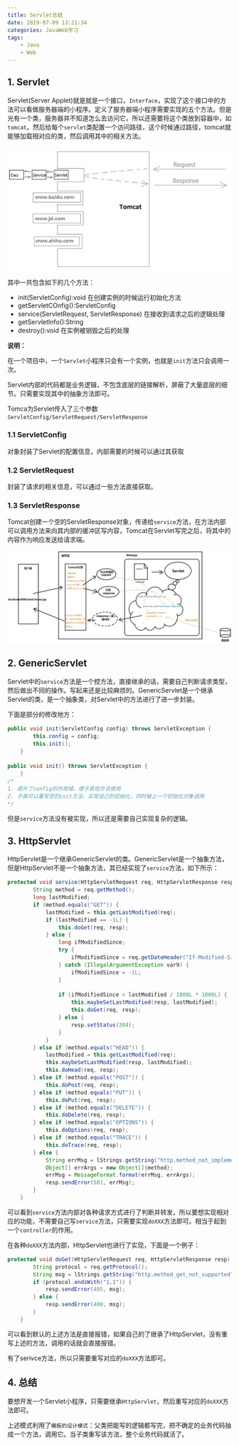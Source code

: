 ```yaml
---
title: Servlet总结
date: 2019-07-09 13:21:34
categories: JavaWeb学习
tags: 
    - Java
    - Web
---
```


## 1. Servlet

Servlet(Server Applet)就是就是一个接口，`Interface`，实现了这个接口中的方法可以看做服务器端的小程序。定义了服务器端小程序需要实现的五个方法。但是光有一个类，服务器并不知道怎么去访问它，所以还需要将这个类放到容器中，如`tomcat`。然后给每个`servlet`类配置一个访问路径，这个时候通过路径，tomcat就能够加载相对应的类，然后调用其中的相关方法。

![](Servlet总结/三层结构.jpg)

其中一共包含如下的几个方法：

- init(ServletConfig):void 在创建实例的时候运行初始化方法
- getServletCOnfig():ServletConfig 
- service(ServletRequest, ServletResponse) 在接收到请求之后的逻辑处理
- getServletInfo():String 
- destroy():void  在实例被销毁之后的处理

**说明：**

在一个项目中，一个`Servlet`小程序只会有一个实例，也就是`init`方法只会调用一次。

Servlet内部的代码都是业务逻辑，不包含底层的链接解析，屏蔽了大量底层的细节。只需要实现其中的抽象方法即可。

Tomca为Servlet传入了三个参数`ServletConfig/ServletRequest/ServletResponse`

### 1.1 ServletConfig

对象封装了Servlet的配置信息，内部需要的时候可以通过其获取

### 1.2 ServletRequest

封装了请求的相关信息，可以通过一些方法直接获取。

### 1.3 ServletResponse

Tomcat创建一个空的ServletResponse对象，传递给`service`方法，在方法内部可以调用方法来向其内部的缓冲区写内容，Tomcat在Servlet写完之后，将其中的内容作为响应发送给请求端。

![](Servlet总结/Servlet流程.jpg)

## 2. GenericServlet

Servlet中的`service`方法是一个控方法，直接继承的话，需要自己判断请求类型，然后做出不同的操作。写起来还是比较麻烦的。GenericServlet是一个继承Servlet的类，是一个抽象类，对Servlet中的方法进行了进一步封装。

下面是部分的修改地方：

```Java
public void init(ServletConfig config) throws ServletException {
        this.config = config;
        this.init();
    }

public void init() throws ServletException {
    }
/*
1. 提升了config的作用域，便于其他方法使用
2. 子类可以重写空的init方法，实现自己的初始化，同时被上一个初始化对象调用
*/
```

但是`service`方法没有被实现，所以还是需要自己实现复杂的逻辑。

## 3. HttpServlet

HttpServlet是一个继承GenericServlet的类。GenericServlet是一个抽象方法，但是HttpServlet不是一个抽象方法，其已经实现了`service`方法，如下所示：

```java
protected void service(HttpServletRequest req, HttpServletResponse resp) throws ServletException, IOException {
        String method = req.getMethod();
        long lastModified;
        if (method.equals("GET")) {
            lastModified = this.getLastModified(req);
            if (lastModified == -1L) {
                this.doGet(req, resp);
            } else {
                long ifModifiedSince;
                try {
                    ifModifiedSince = req.getDateHeader("If-Modified-Since");
                } catch (IllegalArgumentException var9) {
                    ifModifiedSince = -1L;
                }

                if (ifModifiedSince < lastModified / 1000L * 1000L) {
                    this.maybeSetLastModified(resp, lastModified);
                    this.doGet(req, resp);
                } else {
                    resp.setStatus(304);
                }
            }
        } else if (method.equals("HEAD")) {
            lastModified = this.getLastModified(req);
            this.maybeSetLastModified(resp, lastModified);
            this.doHead(req, resp);
        } else if (method.equals("POST")) {
            this.doPost(req, resp);
        } else if (method.equals("PUT")) {
            this.doPut(req, resp);
        } else if (method.equals("DELETE")) {
            this.doDelete(req, resp);
        } else if (method.equals("OPTIONS")) {
            this.doOptions(req, resp);
        } else if (method.equals("TRACE")) {
            this.doTrace(req, resp);
        } else {
            String errMsg = lStrings.getString("http.method_not_implemented");
            Object[] errArgs = new Object[]{method};
            errMsg = MessageFormat.format(errMsg, errArgs);
            resp.sendError(501, errMsg);
        }
    }
```

可以看到`service`方法内部对各种请求方式进行了判断并转发，所以要想实现相对应的功能，不需要自己写`service`方法，只需要实现`doXXX`方法即可。相当于起到一个`controller`的作用。

在各种`doXXX`方法内部，HttpServlet也进行了实现，下面是一个例子：

```java
protected void doGet(HttpServletRequest req, HttpServletResponse resp) throws ServletException, IOException {
        String protocol = req.getProtocol();
        String msg = lStrings.getString("http.method_get_not_supported");
        if (protocol.endsWith("1.1")) {
            resp.sendError(405, msg);
        } else {
            resp.sendError(400, msg);
        }
    }
```

可以看到默认的上述方法是直接报错，如果自己的了继承了HttpServlet，没有重写上述的方法，调用的话就会直接报错。

有了serivce方法，所以只需要重写对应的`doXXX`方法即可。

## 4. 总结

要想开发一个Servlet小程序，只需要继承`HttpServlet`，然后重写对应的`doXXX`方法即可。

上述模式利用了`模板的设计模式`：父类把能写的逻辑都写完，把不确定的业务代码抽成一个方法，调用它。当子类重写该方法，整个业务代码就活了。
